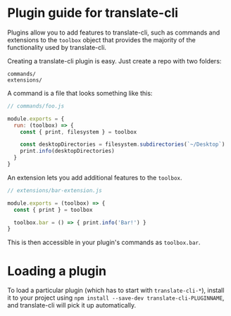 # Plugin guide for translate-cli

Plugins allow you to add features to translate-cli, such as commands and
extensions to the `toolbox` object that provides the majority of the functionality
used by translate-cli.

Creating a translate-cli plugin is easy. Just create a repo with two folders:

```
commands/
extensions/
```

A command is a file that looks something like this:

```js
// commands/foo.js

module.exports = {
  run: (toolbox) => {
    const { print, filesystem } = toolbox

    const desktopDirectories = filesystem.subdirectories(`~/Desktop`)
    print.info(desktopDirectories)
  }
}
```

An extension lets you add additional features to the `toolbox`.

```js
// extensions/bar-extension.js

module.exports = (toolbox) => {
  const { print } = toolbox

  toolbox.bar = () => { print.info('Bar!') }
}
```

This is then accessible in your plugin's commands as `toolbox.bar`.

# Loading a plugin

To load a particular plugin (which has to start with `translate-cli-*`),
install it to your project using `npm install --save-dev translate-cli-PLUGINNAME`,
and translate-cli will pick it up automatically.
